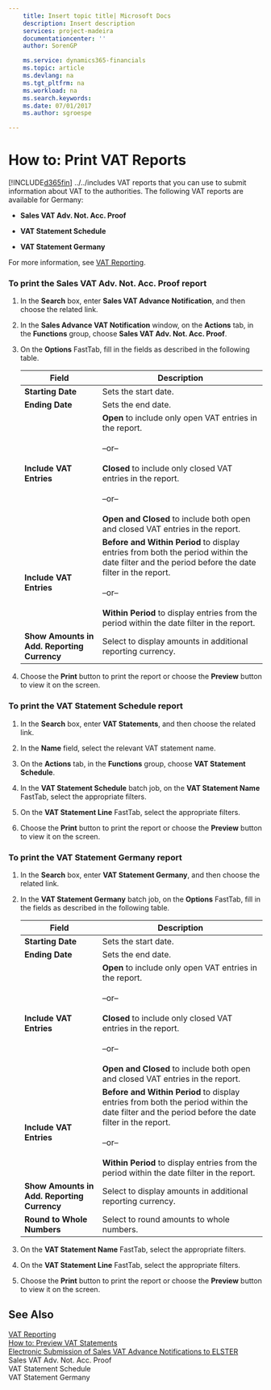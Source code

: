 ```yaml
---
    title: Insert topic title| Microsoft Docs
    description: Insert description
    services: project-madeira
    documentationcenter: ''
    author: SorenGP

    ms.service: dynamics365-financials
    ms.topic: article
    ms.devlang: na
    ms.tgt_pltfrm: na
    ms.workload: na
    ms.search.keywords:
    ms.date: 07/01/2017
    ms.author: sgroespe

---
```

# How to: Print VAT Reports
[!INCLUDE[d365fin](../../includes/d365fin_md.md)] ../../includes VAT reports that you can use to submit information about VAT to the authorities. The following VAT reports are available for Germany:  
  
-   **Sales VAT Adv. Not. Acc. Proof**  
  
-   **VAT Statement Schedule**  
  
-   **VAT Statement Germany**  
  
 For more information, see [VAT Reporting](vat-reporting.md).  
  
### To print the Sales VAT Adv. Not. Acc. Proof report  
  
1.  In the **Search** box, enter **Sales VAT Advance Notification**, and then choose the related link.  
  
2.  In the **Sales Advance VAT Notification** window, on the **Actions** tab, in the **Functions** group, choose **Sales VAT Adv. Not. Acc. Proof**.  
  
3.  On the **Options** FastTab, fill in the fields as described in the following table.  
  
    |Field|Description|  
    |---------------------------------|---------------------------------------|  
    |**Starting Date**|Sets the start date.|  
    |**Ending Date**|Sets the end date.|  
    |**Include VAT Entries**|**Open** to include only open VAT entries in the report.<br /><br /> –or–<br /><br /> **Closed** to include only closed VAT entries in the report.<br /><br /> –or–<br /><br /> **Open and Closed** to include both open and closed VAT entries in the report.|  
    |**Include VAT Entries**|**Before and Within Period** to display entries from both the period within the date filter and the period before the date filter in the report.<br /><br /> –or–<br /><br /> **Within Period** to display entries from the period within the date filter in the report.|  
    |**Show Amounts in Add. Reporting Currency**|Select to display amounts in additional reporting currency.|  
  
4.  Choose the **Print** button to print the report or choose the **Preview** button to view it on the screen.  
  
### To print the VAT Statement Schedule report  
  
1.  In the **Search** box, enter **VAT Statements**, and then choose the related link.  
  
2.  In the **Name** field, select the relevant VAT statement name.  
  
3.  On the **Actions** tab, in the **Functions** group, choose **VAT Statement Schedule**.  
  
4.  In the **VAT Statement Schedule** batch job, on the **VAT Statement Name** FastTab, select the appropriate filters.  
  
5.  On the **VAT Statement Line** FastTab, select the appropriate filters.  
  
6.  Choose the **Print** button to print the report or choose the **Preview** button to view it on the screen.  
  
### To print the VAT Statement Germany report  
  
1.  In the **Search** box, enter **VAT Statement Germany**, and then choose the related link.  
  
2.  In the **VAT Statement Germany** batch job, on the **Options** FastTab, fill in the fields as described in the following table.  
  
    |Field|Description|  
    |---------------------------------|---------------------------------------|  
    |**Starting Date**|Sets the start date.|  
    |**Ending Date**|Sets the end date.|  
    |**Include VAT Entries**|**Open** to include only open VAT entries in the report.<br /><br /> –or–<br /><br /> **Closed** to include only closed VAT entries in the report.<br /><br /> –or–<br /><br /> **Open and Closed** to include both open and closed VAT entries in the report.|  
    |**Include VAT Entries**|**Before and Within Period** to display entries from both the period within the date filter and the period before the date filter in the report.<br /><br /> –or–<br /><br /> **Within Period** to display entries from the period within the date filter in the report.|  
    |**Show Amounts in Add. Reporting Currency**|Select to display amounts in additional reporting currency.|  
    |**Round to Whole Numbers**|Select to round amounts to whole numbers.|  
  
3.  On the **VAT Statement Name** FastTab, select the appropriate filters.  
  
4.  On the **VAT Statement Line** FastTab, select the appropriate filters.  
  
5.  Choose the **Print** button to print the report or choose the **Preview** button to view it on the screen.  
  
## See Also  
 [VAT Reporting](vat-reporting.md)   
 [How to: Preview VAT Statements](how-to-preview-vat-statements.md)   
 [Electronic Submission of Sales VAT Advance Notifications to ELSTER](electronic-submission-of-sales-vat-advance-notifications-to-elster.md)   
 Sales VAT Adv. Not. Acc. Proof   
 VAT Statement Schedule   
 VAT Statement Germany